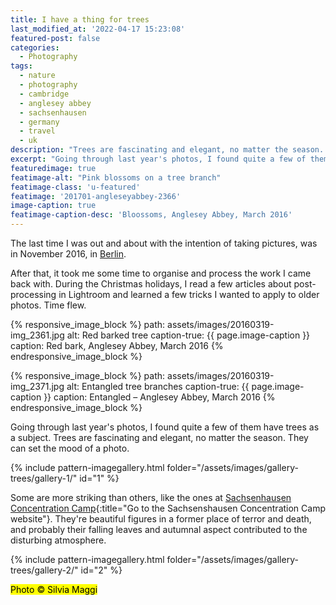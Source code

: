 ```yaml
---
title: I have a thing for trees
last_modified_at: '2022-04-17 15:23:08'
featured-post: false
categories:
  - Photography
tags:
  - nature
  - photography
  - cambridge
  - anglesey abbey
  - sachsenhausen
  - germany
  - travel
  - uk
description: "Trees are fascinating and elegant, no matter the season. They can easily set the mood of a photo."
excerpt: "Going through last year's photos, I found quite a few of them have trees as a subject. Trees are fascinating and elegant, no matter the season. They can easily set the mood of a photo."
featuredimage: true
featimage-alt: "Pink blossoms on a tree branch"
featimage-class: 'u-featured'
featimage: '201701-angleseyabbey-2366'
image-caption: true
featimage-caption-desc: 'Bloossoms, Anglesey Abbey, March 2016'
---
```

The last time I was out and about with the intention of taking pictures, was in November 2016, in [Berlin](/photography/the-berlin-fascination/ "View the blog post 'The Berlin Fascination' on my website").

After that, it took me some time to organise and process the work I came back with. During the Christmas holidays, I read a few articles about post-processing in Lightroom and learned a few tricks I wanted to apply to older photos. Time flew.

{% responsive_image_block %}
  path: assets/images/20160319-img_2361.jpg
  alt: Red barked tree
  caption-true: {{ page.image-caption }}
  caption: Red bark, Anglesey Abbey, March 2016
{% endresponsive_image_block %}

{% responsive_image_block %}
  path: assets/images/20160319-img_2371.jpg
  alt: Entangled tree branches
  caption-true: {{ page.image-caption }}
  caption: Entangled – Anglesey Abbey, March 2016
{% endresponsive_image_block %}

Going through last year's photos, I found quite a few of them have trees as a subject. Trees are fascinating and elegant, no matter the season. They can set the mood of a photo.

{% include pattern-imagegallery.html folder="/assets/images/gallery-trees/gallery-1/" id="1" %}

Some are more striking than others, like the ones at [Sachsenhausen Concentration Camp](https://www.sachsenhausen-sbg.de/en/){:title="Go to the Sachsenshausen Concentration Camp website"}. They're beautiful figures in a former place of terror and death, and probably their falling leaves and autumnal aspect contributed to the disturbing atmosphere.

{% include pattern-imagegallery.html folder="/assets/images/gallery-trees/gallery-2/" id="2" %}

<p class="detached"><mark class="smd-highlight small">Photo &copy; Silvia Maggi</mark></p>
